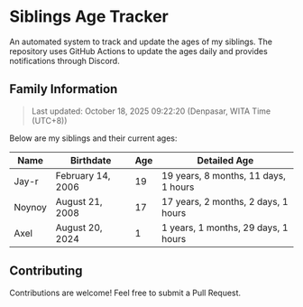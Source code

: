 # Siblings Age Tracker

An automated system to track and update the ages of my siblings. The repository uses GitHub Actions to update the ages daily and provides notifications through Discord.

## Family Information

> Last updated: October 18, 2025 09:22:20 (Denpasar, WITA Time (UTC+8))

Below are my siblings and their current ages:

| Name | Birthdate | Age | Detailed Age |
|------|-----------|-----|-------------|
| Jay-r | February 14, 2006 | 19 | 19 years, 8 months, 11 days, 1 hours |
| Noynoy | August 21, 2008 | 17 | 17 years, 2 months, 2 days, 1 hours |
| Axel | August 20, 2024 | 1 | 1 years, 1 months, 29 days, 1 hours |

## Contributing

Contributions are welcome! Feel free to submit a Pull Request.